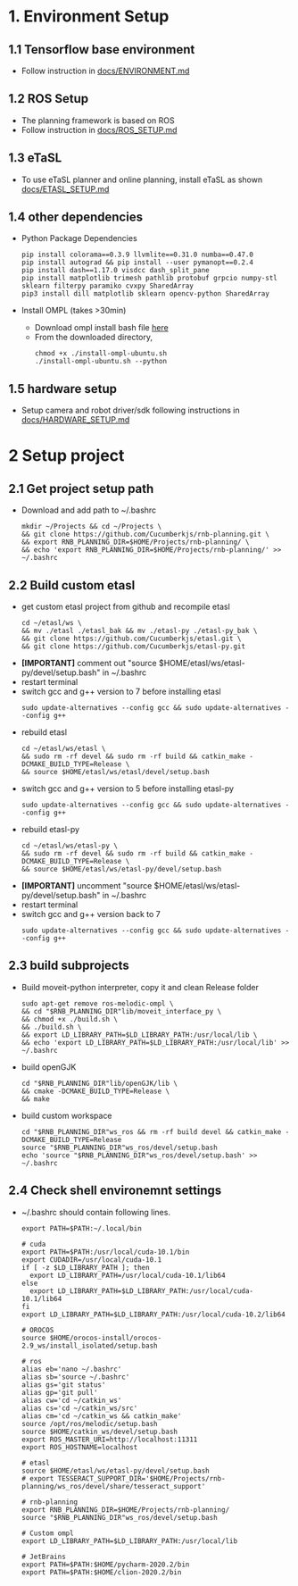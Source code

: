 # 1. Environment Setup  

## 1.1 Tensorflow base environment  
* Follow instruction in [docs/ENVIRONMENT.md](docs/ENVIRONMENT.md)    
   
## 1.2 ROS Setup  
* The planning framework is based on ROS  
* Follow instruction in [docs/ROS_SETUP.md](docs/ROS_SETUP.md)  

## 1.3 eTaSL  
* To use eTaSL planner and online planning, install eTaSL as shown [docs/ETASL_SETUP.md](docs/ETASL_SETUP.md)  
 
## 1.4 other dependencies    
* Python Package Dependencies  
  ```
  pip install colorama==0.3.9 llvmlite==0.31.0 numba==0.47.0
  pip install autograd && pip install --user pymanopt==0.2.4
  pip install dash==1.17.0 visdcc dash_split_pane
  pip install matplotlib trimesh pathlib protobuf grpcio numpy-stl sklearn filterpy paramiko cvxpy SharedArray  
  pip3 install dill matplotlib sklearn opencv-python SharedArray  
  ```
  
* Install OMPL (takes >30min)
    * Download ompl install bash file [here](third-party/ompl/install-ompl-ubuntu.sh)
    * From the downloaded directory, 
        ```
        chmod +x ./install-ompl-ubuntu.sh
        ./install-ompl-ubuntu.sh --python
        ```
  
## 1.5 hardware setup
* Setup camera and robot driver/sdk following instructions in [docs/HARDWARE_SETUP.md](docs/HARDWARE_SETUP.md) 
  
# 2 Setup project  
## 2.1 Get project setup path  
* Download and add path to ~/.bashrc    
  ```
  mkdir ~/Projects && cd ~/Projects \
  && git clone https://github.com/Cucumberkjs/rnb-planning.git \
  && export RNB_PLANNING_DIR=$HOME/Projects/rnb-planning/ \
  && echo 'export RNB_PLANNING_DIR=$HOME/Projects/rnb-planning/' >> ~/.bashrc
  ```
  
## 2.2 Build custom etasl
* get custom etasl project from github and recompile etasl  
    ```
    cd ~/etasl/ws \
    && mv ./etasl ./etasl_bak && mv ./etasl-py ./etasl-py_bak \
    && git clone https://github.com/Cucumberkjs/etasl.git \
    && git clone https://github.com/Cucumberkjs/etasl-py.git
    ```
* **[IMPORTANT]** comment out "source $HOME/etasl/ws/etasl-py/devel/setup.bash" in ~/.bashrc
* restart terminal  
* switch gcc and g++ version to 7 before installing etasl
    ```
    sudo update-alternatives --config gcc && sudo update-alternatives --config g++  
    ```
* rebuild etasl 
    ```
    cd ~/etasl/ws/etasl \
    && sudo rm -rf devel && sudo rm -rf build && catkin_make -DCMAKE_BUILD_TYPE=Release \
    && source $HOME/etasl/ws/etasl/devel/setup.bash   
    ```
* switch gcc and g++ version to 5 before installing etasl-py
    ```
    sudo update-alternatives --config gcc && sudo update-alternatives --config g++  
    ```
* rebuild etasl-py 
    ```
    cd ~/etasl/ws/etasl-py \
    && sudo rm -rf devel && sudo rm -rf build && catkin_make -DCMAKE_BUILD_TYPE=Release \
    && source $HOME/etasl/ws/etasl-py/devel/setup.bash   
    ```
* **[IMPORTANT]** uncomment "source $HOME/etasl/ws/etasl-py/devel/setup.bash" in ~/.bashrc
* restart terminal  
* switch gcc and g++ version back to 7
    ```
    sudo update-alternatives --config gcc && sudo update-alternatives --config g++  
    ```
  
## 2.3 build subprojects
* Build moveit-python interpreter, copy it and clean Release folder  
    ```
    sudo apt-get remove ros-melodic-ompl \
    && cd "$RNB_PLANNING_DIR"lib/moveit_interface_py \
    && chmod +x ./build.sh \
    && ./build.sh \
    && export LD_LIBRARY_PATH=$LD_LIBRARY_PATH:/usr/local/lib \
    && echo 'export LD_LIBRARY_PATH=$LD_LIBRARY_PATH:/usr/local/lib' >> ~/.bashrc
    ```

* build openGJK
    ```
    cd "$RNB_PLANNING_DIR"lib/openGJK/lib \
    && cmake -DCMAKE_BUILD_TYPE=Release \
    && make
    ```
  
* build custom workspace  
    ```
    cd "$RNB_PLANNING_DIR"ws_ros && rm -rf build devel && catkin_make -DCMAKE_BUILD_TYPE=Release  
    source "$RNB_PLANNING_DIR"ws_ros/devel/setup.bash
    echo 'source "$RNB_PLANNING_DIR"ws_ros/devel/setup.bash' >> ~/.bashrc
    ```

## 2.4 Check shell environemnt settings
* ~/.bashrc should contain following lines.  
    ```
    export PATH=$PATH:~/.local/bin  
      
    # cuda  
    export PATH=$PATH:/usr/local/cuda-10.1/bin
    export CUDADIR=/usr/local/cuda-10.1
    if [ -z $LD_LIBRARY_PATH ]; then
      export LD_LIBRARY_PATH=/usr/local/cuda-10.1/lib64
    else
      export LD_LIBRARY_PATH=$LD_LIBRARY_PATH:/usr/local/cuda-10.1/lib64
    fi
    export LD_LIBRARY_PATH=$LD_LIBRARY_PATH:/usr/local/cuda-10.2/lib64
      
    # OROCOS  
    source $HOME/orocos-install/orocos-2.9_ws/install_isolated/setup.bash  
      
    # ros  
    alias eb='nano ~/.bashrc'  
    alias sb='source ~/.bashrc'  
    alias gs='git status'  
    alias gp='git pull'  
    alias cw='cd ~/catkin_ws'  
    alias cs='cd ~/catkin_ws/src'  
    alias cm='cd ~/catkin_ws && catkin_make'  
    source /opt/ros/melodic/setup.bash  
    source $HOME/catkin_ws/devel/setup.bash  
    export ROS_MASTER_URI=http://localhost:11311  
    export ROS_HOSTNAME=localhost  
      
    # etasl  
    source $HOME/etasl/ws/etasl-py/devel/setup.bash
    # export TESSERACT_SUPPORT_DIR='$HOME/Projects/rnb-planning/ws_ros/devel/share/tesseract_support'  
    
    # rnb-planning  
    export RNB_PLANNING_DIR=$HOME/Projects/rnb-planning/
    source "$RNB_PLANNING_DIR"ws_ros/devel/setup.bash
      
    # Custom ompl 
    export LD_LIBRARY_PATH=$LD_LIBRARY_PATH:/usr/local/lib
    
    # JetBrains  
    export PATH=$PATH:$HOME/pycharm-2020.2/bin  
    export PATH=$PATH:$HOME/clion-2020.2/bin  
    ```
